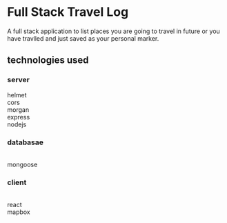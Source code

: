 # Full Stack Travel Log

A full stack application to list places you are going to travel in future or you have travlled and just saved as your personal marker.

## technologies used
### server
helmet </br> cors </br> morgan </br>  express </br> nodejs 
### databasae
</br>  mongoose 
### client
</br> react  </br> mapbox 

